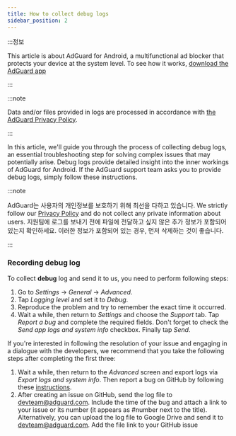 ```yaml
---
title: How to collect debug logs
sidebar_position: 2
---
```


:::정보

This article is about AdGuard for Android, a multifunctional ad blocker that protects your device at the system level. To see how it works, [download the AdGuard app](https://agrd.io/download-kb-adblock)

:::

:::note

Data and/or files provided in logs are processed in accordance with [the AdGuard Privacy Policy](https://adguard.com/en/privacy.html).

:::

In this article, we'll guide you through the process of collecting debug logs, an essential troubleshooting step for solving complex issues that may potentially arise. Debug logs provide detailed insight into the inner workings of AdGuard for Android. If the AdGuard support team asks you to provide debug logs, simply follow these instructions.

:::note

AdGuard는 사용자의 개인정보를 보호하기 위해 최선을 다하고 있습니다. We strictly follow our [Privacy Policy](https://adguard.com/privacy/android.html) and do not collect any private information about users. 지원팀에 로그를 보내기 전에 파일에 전달하고 싶지 않은 추가 정보가 포함되어 있는지 확인하세요. 이러한 정보가 포함되어 있는 경우, 먼저 삭제하는 것이 좋습니다.

:::

### Recording debug log

To collect **debug** log and send it to us, you need to perform following steps:

1. Go to *Settings* → *General* → *Advanced*.
1. Tap *Logging level* and set it to *Debug*.
1. Reproduce the problem and try to remember the exact time it occurred.
1. Wait a while, then return to *Settings* and choose the *Support* tab. Tap *Report a bug* and complete the required fields. Don't forget to check the *Send app logs and system info* checkbox. Finally tap *Send*.

If you're interested in following the resolution of your issue and engaging in a dialogue with the developers, we recommend that you take the following steps after completing the first three:

1. Wait a while, then return to the *Advanced* screen and export logs via *Export logs and system info*. Then report a bug on GitHub by following these [instructions](/guides/report-bugs.md).
1. After creating an issue on GitHub, send the log file to <devteam@adguard.com>. Include the time of the bug and attach a link to your issue or its number (it appears as #number next to the title). Alternatively, you can upload the log file to Google Drive and send it to <devteam@adguard.com>. Add the file link to your GitHub issue
